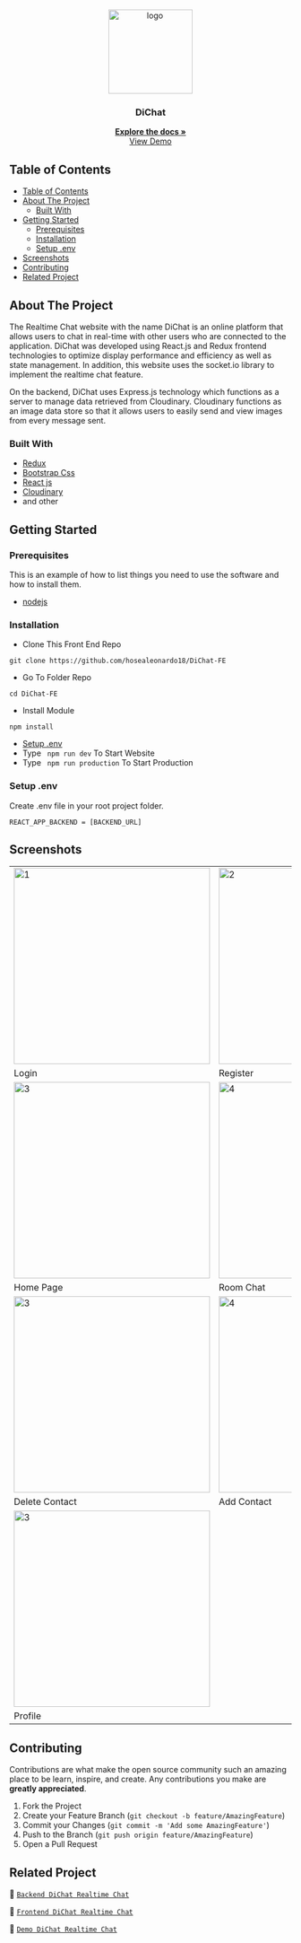 <br />
<p align="center">
<div align="center">
  <img height="150" <img src="https://res.cloudinary.com/dklpoff31/image/upload/v1681702183/Asset_1_pwbeti.png" alt="logo" border="0"/>
</div>
  <h3 align="center">DiChat</h3>
  <p align="center">
    <a href="https://github.com/hosealeonardo18/DiChat-FE"><strong>Explore the docs »</strong></a>
    <br />
    <a href="https://dichat.vercel.app/">View Demo</a>
  </p>
</p>


## Table of Contents

- [Table of Contents](#table-of-contents)
- [About The Project](#about-the-project)
  - [Built With](#built-with)
- [Getting Started](#getting-started)
  - [Prerequisites](#prerequisites)
  - [Installation](#installation)
  - [Setup .env](#setup-env)
- [Screenshots](#screenshots)
- [Contributing](#contributing)
- [Related Project](#related-project)


<!-- ABOUT THE PROJECT -->

## About The Project

The Realtime Chat website with the name DiChat is an online platform that allows users to chat in real-time with other users who are connected to the application. DiChat was developed using React.js and Redux frontend technologies to optimize display performance and efficiency as well as state management. In addition, this website uses the socket.io library to implement the realtime chat feature.

On the backend, DiChat uses Express.js technology which functions as a server to manage data retrieved from Cloudinary. Cloudinary functions as an image data store so that it allows users to easily send and view images from every message sent.


### Built With

- [Redux](https://redux.js.org/)
- [Bootstrap Css](https://getbootstrap.com/)
- [React js](https://reactjs.org/)
- [Cloudinary](https://cloudinary.com/)
- and other

<!-- GETTING STARTED -->

## Getting Started

### Prerequisites

This is an example of how to list things you need to use the software and how to install them.

- [nodejs](https://nodejs.org/en/download/)

### Installation

- Clone This Front End Repo

```
git clone https://github.com/hosealeonardo18/DiChat-FE
```

- Go To Folder Repo

```
cd DiChat-FE
```

- Install Module

```
npm install
```

- <a href="#setup-env">Setup .env</a>
- Type ` npm run dev` To Start Website
- Type ` npm run production` To Start Production

### Setup .env

Create .env file in your root project folder.

```
REACT_APP_BACKEND = [BACKEND_URL]
```

<!-- ROADMAP -->

## Screenshots

<table>
 <tr>
    <td><img width="350px" src="https://res.cloudinary.com/dklpoff31/image/upload/v1681701637/Screenshot_2023-04-12_211417_zofrsu.png" border="0" alt="1" /></td>
    <td> <img width="350px" src="https://res.cloudinary.com/dklpoff31/image/upload/v1681701726/Screenshot_2023-04-17_102153_i7frzq.png"  border="0"  alt="2" /></td>
  </tr>
   <tr>
    <td>Login</td>
    <td>Register</td>
  </tr>

  <tr>
    <td><img width="350px"  src="https://res.cloudinary.com/dklpoff31/image/upload/v1681701604/Screenshot_2023-04-17_084650_vpgewq.png" border="0" alt="3" /> </td>
     <td><img width="350px"  src="https://res.cloudinary.com/dklpoff31/image/upload/v1681701604/Screenshot_2023-04-17_084229_flxuzk.png"  border="0" alt="4" /></td>
  </tr>
   <tr>
    <td>Home Page</td>
     <td>Room Chat</td>
  </tr>
  <tr>
    <td><img width="350px"  src="https://res.cloudinary.com/dklpoff31/image/upload/v1681701866/Screenshot_2023-04-17_102356_xcswx3.png" border="0" alt="3" /> </td>
     <td><img width="350px"  src="https://res.cloudinary.com/dklpoff31/image/upload/v1681701935/Screenshot_2023-04-17_102525_xwj6jm.png"  border="0" alt="4" /></td>
  </tr>
   <tr>
    <td>Delete Contact</td>
     <td>Add Contact</td>
  </tr>
  
  <tr>
    <td><img width="350px"  src="https://res.cloudinary.com/dklpoff31/image/upload/v1682789080/Screenshot_2023-04-30_002209_l1gouk.png" border="0" alt="3" /> </td>
   </tr>
   <tr>
    <td>Profile</td>
  </tr>
</table>

<!-- CONTRIBUTING -->

## Contributing

Contributions are what make the open source community such an amazing place to be learn, inspire, and create. Any contributions you make are **greatly appreciated**.

1. Fork the Project
2. Create your Feature Branch (`git checkout -b feature/AmazingFeature`)
3. Commit your Changes (`git commit -m 'Add some AmazingFeature'`)
4. Push to the Branch (`git push origin feature/AmazingFeature`)
5. Open a Pull Request

## Related Project

:rocket: [`Backend DiChat Realtime Chat`](https://github.com/hosealeonardo18/DiChat-BE)

:rocket: [`Frontend DiChat Realtime Chat`](https://github.com/hosealeonardo18/DiChat-FE)

:rocket: [`Demo DiChat Realtime Chat`](https://dichat.vercel.app/)
